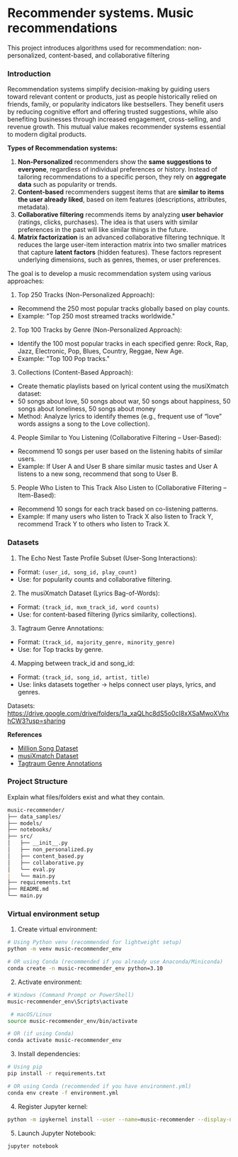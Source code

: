 # Recommender systems. Music recommendations

This project introduces algorithms used for recommendation: non-personalized, content-based, and collaborative filtering

### Introduction

Recommendation systems simplify decision-making by guiding users toward relevant content or products, just as people historically relied on friends, family, or popularity indicators like bestsellers. They benefit users by reducing cognitive effort and offering trusted suggestions, while also benefiting businesses through increased engagement, cross-selling, and revenue growth. This mutual value makes recommender systems essential to modern digital products.

**Types of Recommendation systems:**

1. **Non-Personalized** recommenders show the **same suggestions to everyone**, regardless of individual preferences or history. Instead of tailoring recommendations to a specific person, they rely on **aggregate data** such as popularity or trends.
2. **Content-based** recommenders suggest items that are **similar to items the user already liked**, based on item features (descriptions, attributes, metadata).
3. **Collaborative filtering** recommends items by analyzing **user behavior** (ratings, clicks, purchases). The idea is that users with similar preferences in the past will like similar things in the future.
4. **Matrix factorization** is an advanced collaborative filtering technique. It reduces the large user-item interaction matrix into two smaller matrices that capture **latent factors** (hidden features). These factors represent underlying dimensions, such as genres, themes, or user preferences.


The goal is to develop a music recommendation system using various approaches:

1. Top 250 Tracks (Non-Personalized Approach):
- Recommend the 250 most popular tracks globally based on play counts.
- Example: "Top 250 most streamed tracks worldwide."

2. Top 100 Tracks by Genre (Non-Personalized Approach):
- Identify the 100 most popular tracks in each specified genre: Rock, Rap, Jazz, Electronic, Pop, Blues, Country, Reggae, New Age.
- Example: "Top 100 Pop tracks."

3. Collections (Content-Based Approach):
- Create thematic playlists based on lyrical content using the musiXmatch dataset:
- 50 songs about love, 50 songs about war, 50 songs about happiness, 50 songs about loneliness, 50 songs about money
- Method: Analyze lyrics to identify themes (e.g., frequent use of “love” words assigns a song to the Love collection).

4. People Similar to You Listening (Collaborative Filtering – User-Based):
- Recommend 10 songs per user based on the listening habits of similar users.
- Example: If User A and User B share similar music tastes and User A listens to a new song, recommend that song to User B.

5. People Who Listen to This Track Also Listen to (Collaborative Filtering – Item-Based):
- Recommend 10 songs for each track based on co-listening patterns.
- Example: If many users who listen to Track X also listen to Track Y, recommend Track Y to others who listen to Track X.


### Datasets

1. The Echo Nest Taste Profile Subset (User-Song Interactions):
- Format: `(user_id, song_id, play_count)`
- Use: for popularity counts and collaborative filtering.

2. The musiXmatch Dataset (Lyrics Bag-of-Words):
- Format: `(track_id, mxm_track_id, word counts)`
- Use: for content-based filtering (lyrics similarity, collections).

3. Tagtraum Genre Annotations:
- Format: `(track_id, majority_genre, minority_genre)`
- Use: for Top tracks by genre.

4. Mapping between track_id and song_id:
- Format: `(track_id, song_id, artist, title)`
- Use: links datasets together → helps connect user plays, lyrics, and genres.

Datasets:
https://drive.google.com/drive/folders/1a_xaQLhc8dS5o0cI8xXSaMwoXVhxhCW3?usp=sharing

**References**

- [Million Song Dataset](https://labrosa.ee.columbia.edu/millionsong/)
- [musiXmatch Dataset](https://www.musixmatch.com/)
- [Tagtraum Genre Annotations](https://www.tagtraum.com/)


### Project Structure
Explain what files/folders exist and what they contain.

```markdown
music-recommender/
├── data_samples/
├── models/
├── notebooks/
├── src/
│   ├── __init__.py
│   ├── non_personalized.py
│   ├── content_based.py
│   ├── collaborative.py
│   └── eval.py
|   └── main.py
├── requirements.txt
├── README.md
└── main.py
```


### Virtual environment setup

1. Create virtual environment:
```bash
# Using Python venv (recommended for lightweight setup)
python -m venv music-recommender_env

# OR using Conda (recommended if you already use Anaconda/Miniconda)
conda create -n music-recommender_env python=3.10
```

2. Activate environment:
```bash
# Windows (Command Prompt or PowerShell)
music-recommender_env\Scripts\activate

 # macOS/Linux
source music-recommender_env/bin/activate

# OR (if using Conda)
conda activate music-recommender_env
```
3. Install dependencies:
```bash
# Using pip
pip install -r requirements.txt

# OR using Conda (recommended if you have environment.yml)
conda env create -f environment.yml
```

4. Register Jupyter kernel:
```bash
python -m ipykernel install --user --name=music-recommender --display-name "Python (music-recommender)"
```
5. Launch Jupyter Notebook:
```bash
jupyter notebook
```